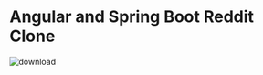 # Angular and Spring Boot Reddit Clone

![download](https://user-images.githubusercontent.com/84280810/181267515-36d0017e-1eb8-4f28-9d56-9bd835b6ab6d.png)
